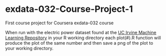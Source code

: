 # exdata-032-Course-Project-1
First course project for Coursera exdata-032 course

When run with the electric power dataset found at the [UC Irvine Machine Learning Repository](http://archive.ics.uci.edu/ml/) in your R working directory each plot(#).R function will produce the plot of the same number and then save a png of the plot to your working directory.
